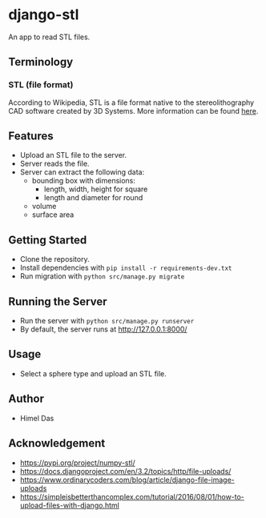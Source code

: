 # django-stl

An app to read STL files.

## Terminology

### STL (file format)

According to Wikipedia, STL is a file format native to the stereolithography CAD software created by 3D Systems.
More information can be found [here](https://en.wikipedia.org/wiki/STL_(file_format)).

## Features

- Upload an STL file to the server.
- Server reads the file.
- Server can extract the following data:
  - bounding box with dimensions:
    - length, width, height for square
    - length and diameter for round
  - volume
  - surface area

## Getting Started

- Clone the repository.
- Install dependencies with `pip install -r requirements-dev.txt`
- Run migration with `python src/manage.py migrate`

## Running the Server

- Run the server with `python src/manage.py runserver`
- By default, the server runs at http://127.0.0.1:8000/

## Usage

- Select a sphere type and upload an STL file.

## Author

- Himel Das

## Acknowledgement

- https://pypi.org/project/numpy-stl/
- https://docs.djangoproject.com/en/3.2/topics/http/file-uploads/
- https://www.ordinarycoders.com/blog/article/django-file-image-uploads
- https://simpleisbetterthancomplex.com/tutorial/2016/08/01/how-to-upload-files-with-django.html
